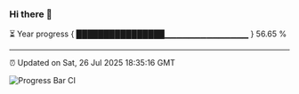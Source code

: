 ### Hi there 👋

⏳ Year progress { ████████████████▁▁▁▁▁▁▁▁▁▁▁▁▁▁ } 56.65 %

---

⏰ Updated on Sat, 26 Jul 2025 18:35:16 GMT

![Progress Bar CI](https://github.com/ZhaoGui/ZhaoGui/workflows/Progress%20Bar%20CI/badge.svg)
